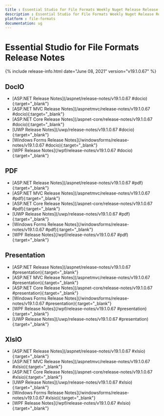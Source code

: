 ```yaml
---
title : Essential Studio for File Formats Weekly Nuget Release Release Notes  
description : Essential Studio for File Formats Weekly Nuget Release Release Notes  
platform : file-formats
documentation: ug
---
```


# Essential Studio for File Formats  Release Notes  

{% include release-info.html date="June 08, 2021" version="v19.1.0.67" %} 

## DocIO

* [ASP.NET Release Notes](/aspnet/release-notes/v19.1.0.67
#docio){:target="_blank"}
* [ASP.NET MVC Release Notes](/aspnetmvc/release-notes/v19.1.0.67
#docio){:target="_blank"}
* [ASP.NET Core Release Notes](/aspnet-core/release-notes/v19.1.0.67
#docio){:target="_blank"}
* [UWP Release Notes](/uwp/release-notes/v19.1.0.67
#docio){:target="_blank"}
* [Windows Forms Release Notes](/windowsforms/release-notes/v19.1.0.67
#docio){:target="_blank"}
* [WPF Release Notes](/wpf/release-notes/v19.1.0.67
#docio){:target="_blank"}


## PDF

* [ASP.NET Release Notes](/aspnet/release-notes/v19.1.0.67
#pdf){:target="_blank"}
* [ASP.NET MVC Release Notes](/aspnetmvc/release-notes/v19.1.0.67
#pdf){:target="_blank"}
* [ASP.NET Core Release Notes](/aspnet-core/release-notes/v19.1.0.67
#pdf){:target="_blank"}
* [UWP Release Notes](/uwp/release-notes/v19.1.0.67
#pdf){:target="_blank"}
* [Windows Forms Release Notes](/windowsforms/release-notes/v19.1.0.67
#pdf){:target="_blank"}
* [WPF Release Notes](/wpf/release-notes/v19.1.0.67
#pdf){:target="_blank"}


## Presentation

* [ASP.NET Release Notes](/aspnet/release-notes/v19.1.0.67
#presentation){:target="_blank"}
* [ASP.NET MVC Release Notes](/aspnetmvc/release-notes/v19.1.0.67
#presentation){:target="_blank"}
* [ASP.NET Core Release Notes](/aspnet-core/release-notes/v19.1.0.67
#presentation){:target="_blank"}
* [Windows Forms Release Notes](/windowsforms/release-notes/v19.1.0.67
#presentation){:target="_blank"}
* [WPF Release Notes](/wpf/release-notes/v19.1.0.67
#presentation){:target="_blank"}
* [UWP Release Notes](/uwp/release-notes/v19.1.0.67
#presentation){:target="_blank"}


## XlsIO

* [ASP.NET Release Notes](/aspnet/release-notes/v19.1.0.67
#xlsio){:target="_blank"}
* [ASP.NET MVC Release Notes](/aspnetmvc/release-notes/v19.1.0.67
#xlsio){:target="_blank"}
* [ASP.NET Core Release Notes](/aspnet-core/release-notes/v19.1.0.67
#xlsio){:target="_blank"}
* [UWP Release Notes](/uwp/release-notes/v19.1.0.67
#xlsio){:target="_blank"}
* [Windows Forms Release Notes](/windowsforms/release-notes/v19.1.0.67
#xlsio){:target="_blank"}
* [WPF Release Notes](/wpf/release-notes/v19.1.0.67
#xlsio){:target="_blank"}